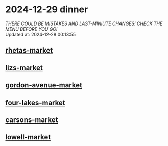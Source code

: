 # 2024-12-29 dinner  
*THERE COULD BE MISTAKES AND LAST-MINIUTE CHANGES! CHECK THE MENU BEFORE YOU GO!*  
Updated at: 2024-12-28 00:13:55  
## [rhetas-market](https://wisc-housingdining.nutrislice.com/menu/rhetas-market/dinner/2024-12-29)  
## [lizs-market](https://wisc-housingdining.nutrislice.com/menu/lizs-market/dinner/2024-12-29)  
## [gordon-avenue-market](https://wisc-housingdining.nutrislice.com/menu/gordon-avenue-market/dinner/2024-12-29)  
## [four-lakes-market](https://wisc-housingdining.nutrislice.com/menu/four-lakes-market/dinner/2024-12-29)  
## [carsons-market](https://wisc-housingdining.nutrislice.com/menu/carsons-market/dinner/2024-12-29)  
## [lowell-market](https://wisc-housingdining.nutrislice.com/menu/lowell-market/dinner/2024-12-29)  
  
